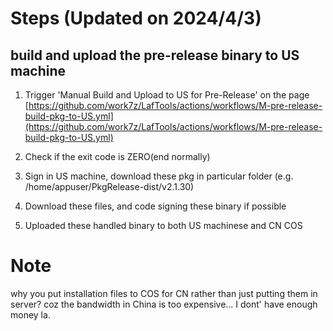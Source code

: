 # Steps (Updated on 2024/4/3)

## build and upload the pre-release binary to US machine

1. Trigger 'Manual Build and Upload to US for Pre-Release' on the page [https://github.com/work7z/LafTools/actions/workflows/M-pre-release-build-pkg-to-US.yml](https://github.com/work7z/LafTools/actions/workflows/M-pre-release-build-pkg-to-US.yml)

2. Check if the exit code is ZERO(end normally)

3. Sign in US machine, download these pkg in particular folder (e.g. /home/appuser/PkgRelease-dist/v2.1.30)

4. Download these files, and code signing these binary if possible

5. Uploaded these handled binary to both US machinese and CN COS

# Note

why you put installation files to COS for CN rather than just putting them in server? coz the bandwidth in China is too expensive... I dont' have enough money la.
